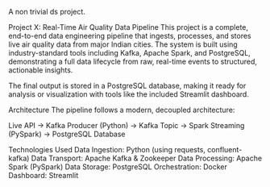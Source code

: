 A non trivial ds project.

Project X: Real-Time Air Quality Data Pipeline
This project is a complete, end-to-end data engineering pipeline that ingests, processes, and stores live air quality data from major Indian cities. The system is built using industry-standard tools including Kafka, Apache Spark, and PostgreSQL, demonstrating a full data lifecycle from raw, real-time events to structured, actionable insights.

The final output is stored in a PostgreSQL database, making it ready for analysis or visualization with tools like the included Streamlit dashboard.


Architecture
The pipeline follows a modern, decoupled architecture:

Live API -> Kafka Producer (Python) -> Kafka Topic -> Spark Streaming (PySpark) -> PostgreSQL Database


Technologies Used
Data Ingestion: Python (using requests, confluent-kafka)
Data Transport: Apache Kafka & Zookeeper
Data Processing: Apache Spark (PySpark)
Data Storage: PostgreSQL
Orchestration: Docker 
Dashboard: Streamlit